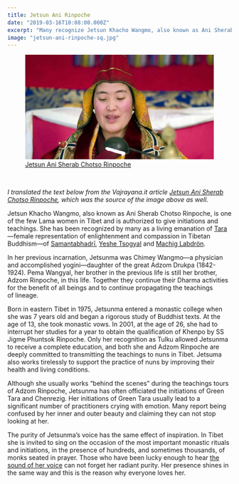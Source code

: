 ```yaml
---
title: Jetsun Ani Rinpoche
date: "2019-03-16T10:08:00.000Z"
excerpt: "Many recognize Jetsun Khacho Wangmo, also known as Ani Sherab Chotso Rinpoche, as a living emanation of Tara."
image: "jetsun-ani-rinpoche-sq.jpg"
---
```


<figure class="mw313">
<a href="http://www.vajrayana.it/jetsun_ani_rinpoche.htm"><img src="jetsun-ani-rinpoche.jpg"
alt="Jetsun Ani Rinpoche" /></a><br />
<figcaption><a href="http://www.vajrayana.it/jetsun_ani_rinpoche.htm">Jetsun Ani Sherab Chotso&nbsp;Rinpoche</a></figcaption>
</figure>

<br />

*I translated the text below from the Vajrayana.it article [Jetsun Ani Sherab Chotso Rinpoche](http://www.vajrayana.it/jetsun_ani_rinpoche.htm), which was the source of the image above as&nbsp;well.*

Jetsun Khacho Wangmo, also known as Ani Sherab Chotso Rinpoche, is one of the few Lama women in Tibet and is authorized to give initiations and teachings. She has been recognized by many as a living emanation of [Tara](/om-tare-tam-svaha/)—female representation of enlightenment and compassion in Tibetan Buddhism—of [Samantabhadrī](https://en.wikipedia.org/wiki/Samantabhadrī_(tutelary)), [Yeshe&nbsp;Tsogyal](https://en.wikipedia.org/wiki/Yeshe_Tsogyal) and [Machig&nbsp;Labdrön](https://en.wikipedia.org/wiki/Machig_Labdrön).

In her previous incarnation, Jetsunma was Chimey Wangmo—a physician and accomplished yogini—daughter of the great Adzom Drukpa (1842-1924). Pema Wangyal, her brother in the previous life is still her brother, Adzom Rinpoche, in this life. Together they continue their Dharma activities for the benefit of all beings and to continue propagating the teachings of&nbsp;lineage.

Born in eastern Tibet in 1975, Jetsunma entered a monastic college when she was 7 years old and began a rigorous study of Buddhist texts. At the age of 13, she took monastic vows. In 2001, at the age of 26, she had to interrupt her studies for a year to obtain the qualification of Khenpo by SS Jigme Phuntsok Rinpoche. Only her recognition as Tulku allowed Jetsunma to receive a complete education, and both she and Adzom Rinpoche are deeply committed to transmitting the teachings to nuns in Tibet. Jetsuma also works tirelessly to support the practice of nuns by improving their health and living&nbsp;conditions.

Although she usually works “behind the scenes” during the teachings tours of Adzom Rinpoche, Jetsunma has often officiated the initiations of Green Tara and Chenrezig. Her initiations of Green Tara usually lead to a significant number of practitioners crying with emotion. Many report being confused by her inner and outer beauty and claiming they can not stop looking at&nbsp;her.

The purity of Jetsunma’s voice has the same effect of inspiration. In Tibet she is invited to sing on the occasion of the most important monastic rituals and initiations, in the presence of hundreds, and sometimes thousands, of monks seated in prayer. Those who have been lucky enough to hear [the sound of her&nbsp;voice](/om-tare-tam-svaha/) can not forget her radiant purity. Her presence shines in the same way and this is the reason why everyone loves&nbsp;her.
